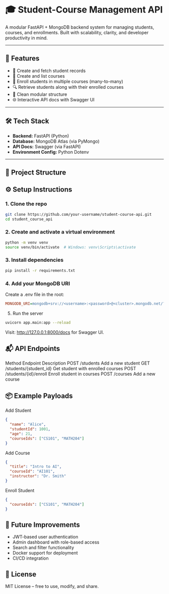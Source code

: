 # 🎓 Student-Course Management API

A modular FastAPI + MongoDB backend system for managing students, courses, and enrollments. Built with scalability, clarity, and developer productivity in mind.

---

## 🚀 Features

- 📘 Create and fetch student records
- 📗 Create and list courses
- 🔗 Enroll students in multiple courses (many-to-many)
- 🔍 Retrieve students along with their enrolled courses
- 🧩 Clean modular structure
- 🌐 Interactive API docs with Swagger UI

---

## 🛠 Tech Stack

- **Backend:** FastAPI (Python)
- **Database:** MongoDB Atlas (via PyMongo)
- **API Docs:** Swagger (via FastAPI)
- **Environment Config:** Python Dotenv

---

## 📁 Project Structure

## ⚙️ Setup Instructions

### 1. Clone the repo

```bash
git clone https://github.com/your-username/student-course-api.git
cd student_course_api
```

### 2. Create and activate a virtual environment
```bash
python -m venv venv
source venv/bin/activate  # Windows: venv\Scripts\activate
```

### 3. Install dependencies

```bash
pip install -r requirements.txt
```

### 4. Add your MongoDB URI
Create a .env file in the root:

```ini
MONGODB_URI=mongodb+srv://<username>:<password>@<cluster>.mongodb.net/?retryWrites=true&w=majority
```

5. Run the server
```bash
uvicorn app.main:app --reload
```
Visit: http://127.0.0.1:8000/docs for Swagger UI.

## 📬 API Endpoints
Method	Endpoint	Description
POST	/students	Add a new student
GET	/students/{student_id}	Get student with enrolled courses
POST	/students/{id}/enroll	Enroll student in courses
POST	/courses	Add a new course

## 📦 Example Payloads
Add Student
```json
{
  "name": "Alice",
  "studentId": 1001,
  "age": 21,
  "courseIds": ["CS101", "MATH204"]
}
```
Add Course
```json
{
  "title": "Intro to AI",
  "courseId": "AI101",
  "instructor": "Dr. Smith"
}
```
Enroll Student
```json
{
  "courseIds": ["CS101", "MATH204"]
}
```
## 🧠 Future Improvements
- JWT-based user authentication
- Admin dashboard with role-based access
- Search and filter functionality
- Docker support for deployment
- CI/CD integration

## 📄 License
MIT License – free to use, modify, and share.
